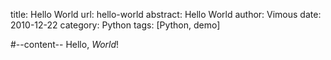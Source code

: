 title: Hello World
url: hello-world
abstract: Hello World
author: Vimous
date: 2010-12-22
category: Python
tags: [Python, demo]

#--content--
Hello, *World*!